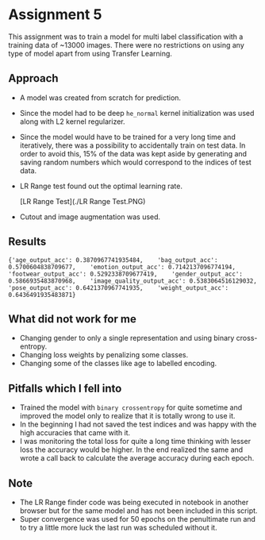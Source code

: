 # Assignment 5

This assignment was to train a model for multi label classification with a training data of ~13000 images. There were no restrictions on using any type of model apart from using Transfer Learning.

## Approach

- A model was created from scratch for prediction.

- Since the model had to be deep `he_normal` kernel initialization was used along with L2 kernel regularizer.

- Since the model would have to be trained for a very long time and iteratively, there was a possibility to accidentally train on test data. In order to avoid this, 15% of the data was kept aside by generating and saving random numbers which would correspond to the indices of test data.

- LR Range test found out the optimal learning rate.

  [LR Range Test](./LR Range Test.PNG)

- Cutout and image augmentation was used.

## Results

`{'age_output_acc': 0.3870967741935484,   
'bag_output_acc': 0.5700604838709677,   
'emotion_output_acc': 0.7142137096774194,   
'footwear_output_acc': 0.5292338709677419,   
'gender_output_acc': 0.5866935483870968,   
'image_quality_output_acc': 0.5383064516129032,   
'pose_output_acc': 0.6421370967741935,   
'weight_output_acc': 0.6436491935483871}`

## What did not work for me

- Changing gender to only a single representation and using binary cross- entropy.
- Changing loss weights by penalizing some classes.
- Changing some of the classes like age to labelled encoding.

## Pitfalls which I fell into

- Trained the model with `binary crossentropy` for quite sometime and improved the model only to realize that it is totally wrong to use it.
- In the beginning I had not saved the test indices and was happy with the high accuracies that came with it.
- I was monitoring the total loss for quite a long time thinking with lesser loss the accuracy would be higher. In the end realized the same and wrote a call back to calculate the average accuracy during each epoch.

## Note

- The LR Range finder code was being executed in notebook in another browser but for the same model and has not been included in this script.
- Super convergence was used for 50 epochs on the penultimate run and to try a little more luck the last run was scheduled without it. 
